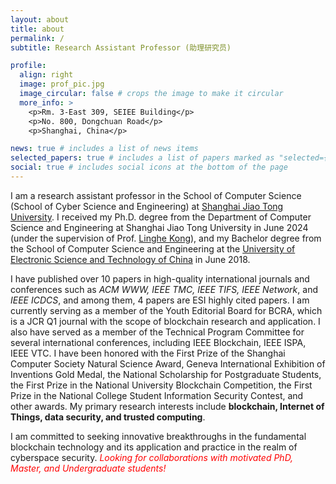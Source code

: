 ```yaml
---
layout: about
title: about
permalink: /
subtitle: Research Assistant Professor (助理研究员)

profile:
  align: right
  image: prof_pic.jpg
  image_circular: false # crops the image to make it circular
  more_info: >
    <p>Rm. 3-East 309, SEIEE Building</p>
    <p>No. 800, Dongchuan Road</p>
    <p>Shanghai, China</p>

news: true # includes a list of news items
selected_papers: true # includes a list of papers marked as "selected={true}"
social: true # includes social icons at the bottom of the page
---
```


I am a research assistant professor in the School of Computer Science (School of Cyber Science and Engineering) at <a href="https://www.sjtu.edu.cn/">Shanghai Jiao Tong University</a>. I received my Ph.D. degree from the Department of Computer Science and Engineering at Shanghai Jiao Tong University in June 2024 (under the supervision of Prof. <a href="https://www.cs.sjtu.edu.cn/~linghe.kong/">Linghe Kong</a>), and my Bachelor degree from the School of Computer Science and Engineering at the <a href="https://www.uestc.edu.cn/">University of Electronic Science and Technology of China</a> in June 2018.

I have published over 10 papers in high-quality international journals and conferences such as *ACM WWW, IEEE TMC, IEEE TIFS, IEEE Network*, and *IEEE ICDCS*, and among them, 4 papers are ESI highly cited papers. I am currently serving as a member of the Youth Editorial Board for BCRA, which is a JCR Q1 journal with the scope of blockchain research and application. I also have served as a member of the Technical Program Committee for several international conferences, including IEEE Blockchain, IEEE ISPA, IEEE VTC. I have been honored with the First Prize of the Shanghai Computer Society Natural Science Award, Geneva International Exhibition of Inventions Gold Medal, the National Scholarship for Postgraduate Students, the First Prize in the National University Blockchain Competition, the First Prize in the National College Student Information Security Contest, and other awards. My primary research interests include **blockchain, Internet of Things, data security, and trusted computing**.

I am committed to seeking innovative breakthroughs in the fundamental blockchain technology and its application and practice in the realm of cyberspace security. <em style="color: red;">Looking for collaborations with motivated PhD, Master, and Undergraduate students!</em>
